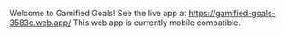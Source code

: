 Welcome to Gamified Goals! 
See the live app at https://gamified-goals-3583e.web.app/
This web app is currently mobile compatible.
